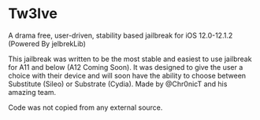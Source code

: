 # Tw3lve
A drama free, user-driven, stability based jailbreak for iOS 12.0-12.1.2 (Powered By jelbrekLib)

This jailbreak was written to be the most stable and easiest to use jailbreak for A11 and below (A12 Coming Soon). It was designed to give the user a choice with their device and will soon have the ability to choose between Substitute (Sileo) or Substrate (Cydia).
Made by @Chr0nicT and his amazing team. 

Code was not copied from any external source.
